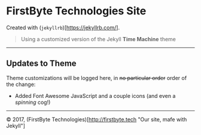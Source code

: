 # FirstByte Technologies Site

Created with (`jekyllrb`)[https://jekyllrb.com/].

> Using a customized version of the Jekyll **Time Machine** theme

--------------------

## Updates to Theme

Theme customizations will be logged here, in ~~no particular order~~ order of the change:

* Added Font Awesome JavaScript and a couple icons (and even a _spinning_ cog!)

--------------------

&copy; 2017, (FirstByte Technologies)[http://firstbyte.tech "Our site, mafe with Jekyll"]
